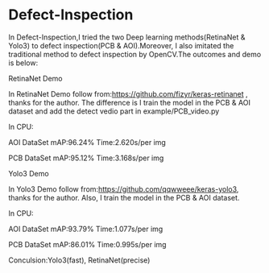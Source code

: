 # Defect-Inspection
In Defect-Inspection,I tried the two Deep learning methods(RetinaNet & Yolo3) to defect inspection(PCB & AOI).Moreover, I also imitated the traditional method to defect inspection by OpenCV.The outcomes and demo is below:

RetinaNet  Demo

In RetinaNet Demo follow from:https://github.com/fizyr/keras-retinanet , thanks for the author.
The difference is I train the model in the PCB & AOI dataset and add the detect vedio part in example/PCB_video.py

In CPU:

AOI DataSet mAP:96.24% Time:2.620s/per img

PCB DataSet mAP:95.12% Time:3.168s/per img


Yolo3 Demo

In Yolo3 Demo follow from:https://github.com/qqwweee/keras-yolo3, thanks for the author.
Also, I train the model in the PCB & AOI dataset.

In CPU:

AOI DataSet mAP:93.79% Time:1.077s/per img

PCB DataSet mAP:86.01% Time:0.995s/per img

Conculsion:Yolo3(fast), RetinaNet(precise)

